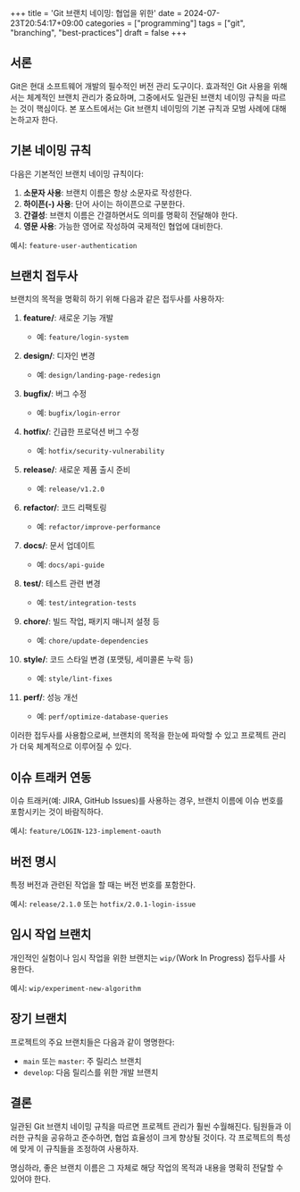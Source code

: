 +++
title = 'Git 브랜치 네이밍: 협업을 위한'
date = 2024-07-23T20:54:17+09:00
categories = ["programming"]
tags = ["git", "branching", "best-practices"]
draft = false
+++

## 서론

Git은 현대 소프트웨어 개발의 필수적인 버전 관리 도구이다. 효과적인 Git 사용을 위해서는 체계적인 브랜치 관리가 중요하며, 그중에서도 일관된 브랜치 네이밍 규칙을 따르는 것이 핵심이다. 본 포스트에서는 Git 브랜치 네이밍의 기본 규칙과 모범 사례에 대해 논하고자 한다.

## 기본 네이밍 규칙

다음은 기본적인 브랜치 네이밍 규칙이다:

1. **소문자 사용**: 브랜치 이름은 항상 소문자로 작성한다.
2. **하이픈(-) 사용**: 단어 사이는 하이픈으로 구분한다.
3. **간결성**: 브랜치 이름은 간결하면서도 의미를 명확히 전달해야 한다.
4. **영문 사용**: 가능한 영어로 작성하여 국제적인 협업에 대비한다.

예시: `feature-user-authentication`

## 브랜치 접두사

브랜치의 목적을 명확히 하기 위해 다음과 같은 접두사를 사용하자:

1. **feature/**: 새로운 기능 개발

    - 예: `feature/login-system`

2. **design/**: 디자인 변경

    - 예: `design/landing-page-redesign`

3. **bugfix/**: 버그 수정

    - 예: `bugfix/login-error`

4. **hotfix/**: 긴급한 프로덕션 버그 수정

    - 예: `hotfix/security-vulnerability`

5. **release/**: 새로운 제품 출시 준비

    - 예: `release/v1.2.0`

6. **refactor/**: 코드 리팩토링

    - 예: `refactor/improve-performance`

7. **docs/**: 문서 업데이트

    - 예: `docs/api-guide`

8. **test/**: 테스트 관련 변경

    - 예: `test/integration-tests`

9. **chore/**: 빌드 작업, 패키지 매니저 설정 등

    - 예: `chore/update-dependencies`

10. **style/**: 코드 스타일 변경 (포맷팅, 세미콜론 누락 등)

    - 예: `style/lint-fixes`

11. **perf/**: 성능 개선
    - 예: `perf/optimize-database-queries`

이러한 접두사를 사용함으로써, 브랜치의 목적을 한눈에 파악할 수 있고 프로젝트 관리가 더욱 체계적으로 이루어질 수 있다.

## 이슈 트래커 연동

이슈 트래커(예: JIRA, GitHub Issues)를 사용하는 경우, 브랜치 이름에 이슈 번호를 포함시키는 것이 바람직하다.

예시: `feature/LOGIN-123-implement-oauth`

## 버전 명시

특정 버전과 관련된 작업을 할 때는 버전 번호를 포함한다.

예시: `release/2.1.0` 또는 `hotfix/2.0.1-login-issue`

## 임시 작업 브랜치

개인적인 실험이나 임시 작업을 위한 브랜치는 `wip/`(Work In Progress) 접두사를 사용한다.

예시: `wip/experiment-new-algorithm`

## 장기 브랜치

프로젝트의 주요 브랜치들은 다음과 같이 명명한다:

-   `main` 또는 `master`: 주 릴리스 브랜치
-   `develop`: 다음 릴리스를 위한 개발 브랜치

## 결론

일관된 Git 브랜치 네이밍 규칙을 따르면 프로젝트 관리가 훨씬 수월해진다. 팀원들과 이러한 규칙을 공유하고 준수하면, 협업 효율성이 크게 향상될 것이다. 각 프로젝트의 특성에 맞게 이 규칙들을 조정하여 사용하자.

명심하라, 좋은 브랜치 이름은 그 자체로 해당 작업의 목적과 내용을 명확히 전달할 수 있어야 한다.
